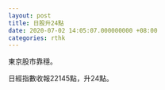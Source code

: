 ```yaml
---
layout: post
title: 日股升24點
date: 2020-07-02 14:05:07.000000000 +08:00
categories: rthk
---
```


東京股市靠穩。

日經指數收報22145點，升24點。
